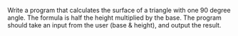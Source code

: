 Write a program that calculates the surface of a triangle with one 90 degree angle. The formula is half the height multiplied by the base. The program should take an input from the user (base & height), and output the result.